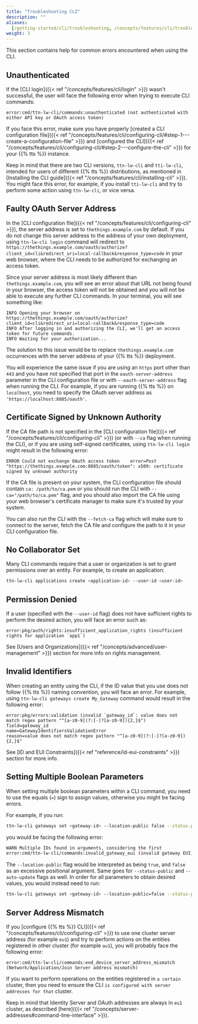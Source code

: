 ```yaml
---
title: "Troubleshooting CLI"
description: ""
aliases:
  [/getting-started/cli/troubleshooting, /concepts/features/cli/troubleshooting]
weight: 3
---
```


This section contains help for common errors encountered when using the CLI.

<!--more-->

## Unauthenticated

If the [CLI login]({{< ref "/concepts/features/cli/login" >}}) wasn't successful, the user will face the following error when trying to execute CLI commands:

```
error:cmd/ttn-lw-cli/commands:unauthenticated (not authenticated with either API key or OAuth access token)
```

If you face this error, make sure you have properly [created a CLI configuration file]({{< ref "/concepts/features/cli/configuring-cli/#step-1---create-a-configuration-file" >}}) and [configured the CLI]({{< ref "/concepts/features/cli/configuring-cli/#step-2---configure-the-cli" >}}) for your {{% tts %}} instance.

Keep in mind that there are two CLI versions, `ttn-lw-cli` and `tti-lw-cli`, intended for users of different {{% tts %}} distributions, as mentioned in [Installing the CLI guide]({{< ref "/concepts/features/cli/installing-cli" >}}). You might face this error, for example, if you install `tti-lw-cli` and try to perform some action using `ttn-lw-cli`, or vice versa.

## Faulty OAuth Server Address

In the [CLI configuration file]({{< ref "/concepts/features/cli/configuring-cli" >}}), the server address is set to `thethings.example.com` by default. If you do not change this server address to the address of your own deployment, using `ttn-lw-cli login` command will redirect to `https://thethings.example.com/oauth/authorize?client_id=cli&redirect_uri=local-callback&response_type=code` in your web browser, where the CLI needs to be authorized for exchanging an access token.

Since your server address is most likely different than `thethings.example.com`, you will see an error about that URL not being found in your browser, the access token will not be obtained and you will not be able to execute any further CLI commands. In your terminal, you will see something like:

```
INFO Opening your browser on https://thethings.example.com/oauth/authorize?client_id=cli&redirect_uri=local-callback&response_type=code
INFO After logging in and authorizing the CLI, we'll get an access token for future commands.
INFO Waiting for your authorization...
```

The solution to this issue would be to replace `thethings.example.com` occurrences with the server address of your {{% tts %}} deployment.

You will experience the same issue if you are using an `https` port other than `443` and you have not specified that port in the `oauth-server-address` parameter in the CLI configuration file or with `--oauth-server-address` flag when running the CLI. For example, if you are running {{% tts %}} on `localhost`, you need to specify the OAuth server address as `'https://localhost:8885/oauth'`.

## Certificate Signed by Unknown Authority

If the CA file path is not specified in the [CLI configuration file]({{< ref "/concepts/features/cli/configuring-cli" >}}) (or with `--ca` flag when running the CLI), or if you are using self-signed certificates, using `ttn-lw-cli login` might result in the following error:

```
ERROR Could not exchange OAuth access token    error=Post "https://thethings.example.com:8885/oauth/token": x509: certificate signed by unknown authority
```

If the CA file is present on your system, the CLI configuration file should contain `ca: /path/to/ca.pem` or you should run the CLI with `--ca="/path/to/ca.pem"` flag, and you should also import the CA file using your web browser's certificate manager to make sure it's trusted by your system.

You can also run the CLI with the `--fetch-ca` flag which will make sure to connect to the server, fetch the CA file and configure the path to it in your CLI configuration file.

## No Collaborator Set

Many CLI commands require that a user or organization is set to grant permissions over an entity. For example, to create an application:

```bash
ttn-lw-cli applications create <application-id> --user-id <user-id>
```

## Permission Denied

If a user (specified with the `--user-id` flag) does not have sufficient rights to perform the desired action, you will face an error such as:

```
error:pkg/auth/rights:insufficient_application_rights (insufficient rights for application `app1`)
```

See [Users and Organizations]({{< ref "/concepts/advanced/user-management" >}}) section for more info on rights management.

## Invalid Identifiers

When creating an entity using the CLI, if the ID value that you use does not follow {{% tts %}} naming convention, you will face an error. For example, using `ttn-lw-cli gateways create My_Gateway` command would result in the following error:

```
error:pkg/errors:validation (invalid `gateway_id`: value does not match regex pattern "^[a-z0-9](?:[-]?[a-z0-9]){2,}$")
field=gateway_id
name=GatewayIdentifiersValidationError
reason=value does not match regex pattern "^[a-z0-9](?:[-]?[a-z0-9]){2,}$"
```

See [ID and EUI Constraints]({{< ref "reference/id-eui-constraints" >}}) section for more info.

## Setting Multiple Boolean Parameters

When setting multiple boolean parameters within a CLI command, you need to use the equals (`=`) sign to assign values, otherwise you might be facing errors.

For example, if you run:

```bash
ttn-lw-cli gateways set <gateway-id> --location-public false --status-public false --auto-update true
```

you would be facing the following error:

```bash
WARN Multiple IDs found in arguments, considering the first
error:cmd/ttn-lw-cli/commands:invalid_gateway_eui (invalid gateway EUI)
```

The `--location-public` flag would be interpreted as being `true`, and `false` as an excessive positional argument. Same goes for `--status-public` and `--auto-update` flags as well. In order for all parameters to obtain desired values, you would instead need to run:

```bash
ttn-lw-cli gateways set <gateway-id> --location-public=false --status-public=false --auto-update=true
```

## Server Address Mismatch

If you [configure {{% tts %}} CLI]({{< ref "/concepts/features/cli/configuring-cli" >}}) to use one cluster server address (for example `eu1`) and try to perform actions on the entities registered in other cluster (for example `au1`), you will probably face the following error:

```
error:cmd/ttn-lw-cli/commands:end_device_server_address_mismatch (Network/Application/Join Server address mismatch)
```

If you want to perform operations on the entities registered in `a certain` cluster, then you need to ensure the CLI `is configured with server addresses for that` cluster.

Keep in mind that Identity Server and OAuth addresses are always in `eu1` cluster, as described [here]({{< ref "/concepts/server-addresses#command-line-interface" >}}).
